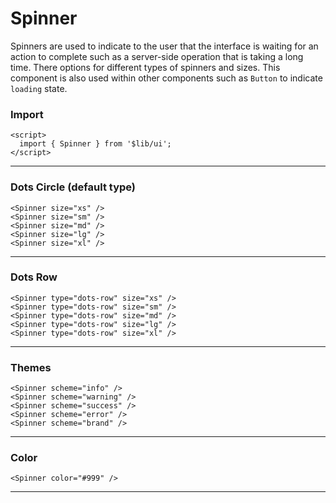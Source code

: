 <script>
	import { Spinner } from '$lib/ui';
  import Tables from './Tables.svelte';
</script>

# Spinner

Spinners are used to indicate to the user that the interface is waiting for an action to complete such as a server-side
operation that is taking a long time. There options for different types of spinners and sizes. This component is also
used within other components such as `Button` to indicate `loading` state.

### Import

```svelte
<script>
  import { Spinner } from '$lib/ui';
</script>
```

---

### Dots Circle (default type)

```svelte
<Spinner size="xs" />
<Spinner size="sm" />
<Spinner size="md" />
<Spinner size="lg" />
<Spinner size="xl" />
```
<div class="flex items-center gap-6">
	<Spinner size="xs" />
	<Spinner size="sm" />
	<Spinner size="md" />
	<Spinner size="lg" />
	<Spinner size="xl" />
</div>

---

### Dots Row

```svelte
<Spinner type="dots-row" size="xs" />
<Spinner type="dots-row" size="sm" />
<Spinner type="dots-row" size="md" />
<Spinner type="dots-row" size="lg" />
<Spinner type="dots-row" size="xl" />
```
<div class="flex flex-col items-start">
	<Spinner type="dots-row" size="xs" />
	<Spinner type="dots-row" size="sm" />
	<Spinner type="dots-row" size="md" />
	<Spinner type="dots-row" size="lg" />
	<Spinner type="dots-row" size="xl" />
</div>

---

### Themes

```svelte
<Spinner scheme="info" />
<Spinner scheme="warning" />
<Spinner scheme="success" />
<Spinner scheme="error" />
<Spinner scheme="brand" />
```
<div class="flex items-center gap-5">
	<Spinner scheme="default" />
	<Spinner scheme="info" />
	<Spinner scheme="warning" />
	<Spinner scheme="success" />
	<Spinner scheme="error" />
	<Spinner scheme="brand" />
</div>

---

### Color
  
```svelte
<Spinner color="#999" />
```
<Spinner color="#999" />

---

<Tables />
